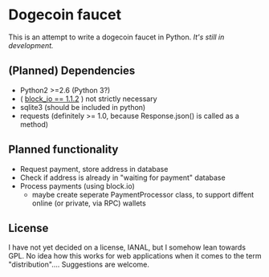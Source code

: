 # Dogecoin faucet

This is an attempt to write a dogecoin faucet in Python.
*It's still in development.*

## (Planned) Dependencies

 - Python2 >=2.6 (Python 3?)
 - ( [block_io == 1.1.2](https://block.io/api/simple/python) ) not strictly necessary
 - sqlite3 (should be included in python)
 - requests (definitely >= 1.0, because Response.json() is called as a method)

## Planned functionality

- Request payment, store address in database
- Check if address is already in "waiting for payment" database
- Process payments (using block.io)
    * maybe create seperate PaymentProcessor class,
      to support diffent online (or private, via RPC) wallets

## License

I have not yet decided on a license, IANAL, but I somehow
lean towards GPL. No idea how this works for web applications
when it comes to the term "distribution".... Suggestions are 
welcome.
